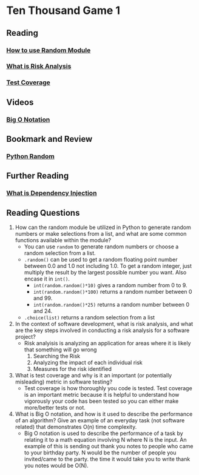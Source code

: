 # Ten Thousand Game 1

## Reading
### [How to use Random Module](https://www.pythonforbeginners.com/random/how-to-use-the-random-module-in-python)
### [What is Risk Analysis](https://www.edureka.co/blog/risk-analysis-in-software-testing/)
### [Test Coverage](https://martinfowler.com/bliki/TestCoverage.html)

## Videos
### [Big O Notation](https://www.youtube.com/watch?v=v4cd1O4zkGw)

## Bookmark and Review
### [Python Random](https://docs.python.org/3/library/random.html)

## Further Reading
### [What is Dependency Injection](https://www.freecodecamp.org/news/a-quick-intro-to-dependency-injection-what-it-is-and-when-to-use-it-7578c84fa88f/)

## Reading Questions
1. How can the random module be utilized in Python to generate random numbers or make selections from a list, and what are some common functions available within the module?
   - You can use `random` to generate random numbers or choose a random selection from a list.
   - `.random()` can be used to get a random floating point number between 0.0 and 1.0 not including 1.0. To get a random integer, just multiply the result by the largest possible number you want. Also encase it in `int()`. 
     - `int(random.random()*10)` gives a random number from 0 to 9.
     - `int(random.random()*100)` returns a random number between 0 and 99. 
     - `int(random.random()*25)` returns a random number between 0 and 24.
   - `.choice(list)` returns a random selection from a list
2. In the context of software development, what is risk analysis, and what are the key steps involved in conducting a risk analysis for a software project?
    - Risk analyisis is analyzing an application for areas where it is likely that something will go wrong
      1. Searching the Risk
      2. Analyzing the impact of each individual risk
      3. Measures for the risk identified
3. What is test coverage and why is it an important (or potentially misleading) metric in software testing?
    - Test coverage is how thoroughly you code is tested. Test coverage is an important metric because it is helpful to understand how vigorously your code has been tested so you can either make more/better tests or not.
4. What is Big O notation, and how is it used to describe the performance of an algorithm? Give an example of an everyday task (not software related) that demonstrates O(n) time complexity.
    - Big O notation is used to describe the performance of a task by relating it to a math equation involving N where N is the input. An example of this is sending out thank you notes to people who came to your birthday party. N would be the number of people you invited/came to the party. the time it would take you to write thank you notes would be O(N).